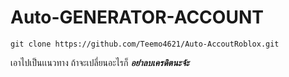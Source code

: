 # Auto-GENERATOR-ACCOUNT

```git clone https://github.com/Teemo4621/Auto-AccoutRoblox.git```

เอาไปเป็นเเนวทาง ถ้าจะเปลี่ยนอะไรก็ ***อย่่าลบเครดิตนะจ้ะ***
